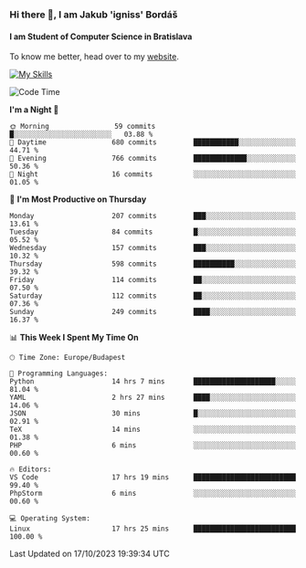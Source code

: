 ### Hi there 👋, I am Jakub 'igniss' Bordáš

#### I am Student of Computer Science in Bratislava
To know me better, head over to my [website](https://bordas.sk).

[![My Skills](https://skillicons.dev/icons?i=js,html,css,figma,svelte,java,kotlin,python,postgresql,typescript,nest,nodejs)](https://bordas.sk)


<!--START_SECTION:waka-->
![Code Time](http://img.shields.io/badge/Code%20Time-1%2C234%20hrs%2010%20mins-blue)

**I'm a Night 🦉** 

```text
🌞 Morning                59 commits          █░░░░░░░░░░░░░░░░░░░░░░░░   03.88 % 
🌆 Daytime                680 commits         ███████████░░░░░░░░░░░░░░   44.71 % 
🌃 Evening                766 commits         █████████████░░░░░░░░░░░░   50.36 % 
🌙 Night                  16 commits          ░░░░░░░░░░░░░░░░░░░░░░░░░   01.05 % 
```
📅 **I'm Most Productive on Thursday** 

```text
Monday                   207 commits         ███░░░░░░░░░░░░░░░░░░░░░░   13.61 % 
Tuesday                  84 commits          █░░░░░░░░░░░░░░░░░░░░░░░░   05.52 % 
Wednesday                157 commits         ███░░░░░░░░░░░░░░░░░░░░░░   10.32 % 
Thursday                 598 commits         ██████████░░░░░░░░░░░░░░░   39.32 % 
Friday                   114 commits         ██░░░░░░░░░░░░░░░░░░░░░░░   07.50 % 
Saturday                 112 commits         ██░░░░░░░░░░░░░░░░░░░░░░░   07.36 % 
Sunday                   249 commits         ████░░░░░░░░░░░░░░░░░░░░░   16.37 % 
```


📊 **This Week I Spent My Time On** 

```text
🕑︎ Time Zone: Europe/Budapest

💬 Programming Languages: 
Python                   14 hrs 7 mins       ████████████████████░░░░░   81.04 % 
YAML                     2 hrs 27 mins       ████░░░░░░░░░░░░░░░░░░░░░   14.06 % 
JSON                     30 mins             █░░░░░░░░░░░░░░░░░░░░░░░░   02.91 % 
TeX                      14 mins             ░░░░░░░░░░░░░░░░░░░░░░░░░   01.38 % 
PHP                      6 mins              ░░░░░░░░░░░░░░░░░░░░░░░░░   00.60 % 

🔥 Editors: 
VS Code                  17 hrs 19 mins      █████████████████████████   99.40 % 
PhpStorm                 6 mins              ░░░░░░░░░░░░░░░░░░░░░░░░░   00.60 % 

💻 Operating System: 
Linux                    17 hrs 25 mins      █████████████████████████   100.00 % 
```


 Last Updated on 17/10/2023 19:39:34 UTC
<!--END_SECTION:waka-->
